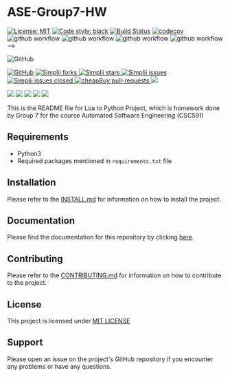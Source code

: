 # ASE-Group7-HW

[![License: MIT](https://img.shields.io/badge/License-MIT-yellow.svg)](https://opensource.org/licenses/MIT)
[![Code style: black](https://img.shields.io/badge/code%20style-black-000000.svg)](https://github.com/psf/black)
[![Build Status](https://app.travis-ci.com/palash27/ASE-HW-Group7.svg?branch=main)](https://app.travis-ci.com/palash27/ASE-HW-Group7)
[![codecov](https://codecov.io/gh/palash27/ASE-Group7-HW/branch/main/graph/badge.svg?token=9ZXVRIPHLO)](https://codecov.io/gh/palash27/ASE-Group7-HW)
![github workflow](https://github.com/palash27/ASE-HW-Group7/actions/workflows/unit_test.yml/badge.svg)
![github workflow](https://github.com/palash27/ASE-HW-Group7/actions/workflows/style_checker.yml/badge.svg)
![github workflow](https://github.com/palash27/ASE-HW-Group7/actions/workflows/syntax_checker.yml/badge.svg)
![github workflow](https://github.com/palash27/ASE-HW-Group7/actions/workflows/close_as_a_feature.yml/badge.svg) -->
<!--Badges-->

![GitHub](https://img.shields.io/badge/Language-Python-blue.svg)

[![GitHub](https://img.shields.io/github/license/palash27/ASE-HW-Group7)](https://github.com/palash27/ASE-HW-Group7/blob/main/LICENSE.md)
<a href="https://github.com/palash27/ASE-HW-Group7/fork" target="blank">
<img src="https://img.shields.io/github/forks/palash27/ASE-HW-Group7?style=flat-square" alt="Simplii forks"/>
</a>
<a href="https://github.com/palash27/ASE-HW-Group7/stargazers" target="blank">
<img src="https://img.shields.io/github/stars/palash27/ASE-HW-Group7?style=flat-square" alt="Simplii stars"/>
</a>
<a href="https://github.com/palash27/ASE-HW-Group7/issues" target="blank">
<img src="https://img.shields.io/github/issues/palash27/ASE-HW-Group7?style=flat-square" alt="Simplii issues"/>
</a>
<a href="https://github.com/palash27/ASE-HW-Group7/issues" target="blank">
<img src="https://img.shields.io/github/issues-closed/palash27/ASE-HW-Group7" alt="Simplii issues closed"/>
</a>
<a href="https://github.com/palash27/ASE-HW-Group7/pulls" target="blank">
<img src="https://img.shields.io/github/issues-pr/palash27/ASE-HW-Group7?style=flat-square" alt="cheapBuy pull-requests"/>
</a>
<a href="https://github.com/palash27/ASE-HW-Group7/graphs/contributors" alt="Contributors">
<img src="https://img.shields.io/github/contributors/palash27/ASE-HW-Group7" /></a>

<a href="https://github.com/palash27/ASE-HW-Group7/milestones" alt="milestones">
<img src="https://img.shields.io/github/milestones/all/palash27/ASE-HW-Group7" /></a> 

<a href="https://github.com/palash27/ASE-HW-Group7/graphs/commit-activity" alt="commit activity">
<img src="https://img.shields.io/github/commit-activity/w/palash27/ASE-HW-Group7" /></a> 

<a href="https://github.com/palash27/ASE-HW-Group7/discussions" alt="discussion">
<img src="https://img.shields.io/github/discussions/palash27/ASE-HW-Group7" /></a> 

<a href="https://img.shields.io/github/repo-size/palash27/ASE-HW-Group7" alt="repo size">
<img src="https://img.shields.io/github/repo-size/palash27/ASE-HW-Group7" /></a>

<a href="https://img.shields.io/tokei/lines/github/palash27/ASE-HW-Group7" alt="total lines">
<img src="https://img.shields.io/tokei/lines/github/palash27/ASE-HW-Group7" /></a>
<br>

<!-- <p align="center">
    <a href="https://github.com/palash27/ASE-Group7-HW/issues/new/choose">Report Bug</a>
    /
    <a href="https://github.com/palash27/ASE-Group7-HW/issues/new/choose">Request Feature</a>
</p> -->


This is the README file for Lua to Python Project, which is homework done by Group 7 for the course Automated Software Engineering (CSC591)

## Requirements

- Python3
- Required packages mentioned in `requirements.txt` file

## Installation

Please refer to the [INSTALL.md](INSTALL.md) for information on how to install the project.

## Documentation

Please find the documentation for this repository by clicking [here](https://deekay2310.github.io/ASE-Group7-HW-docs/src.html).

## Contributing

Please refer to the [CONTRIBUTING.md](CONTRIBUTING.md) for information on how to contribute to the project.

## License

This project is licensed under [MIT LICENSE](LICENSE.md)

## Support

Please open an issue on the project's GitHub repository if you encounter any problems or have any questions.
